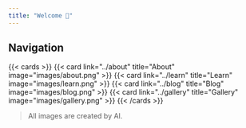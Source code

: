 ```yaml
---
title: "Welcome 🤗"
---
```


## Navigation

{{< cards >}}
  {{< card link="../about" title="About" image="images/about.png" >}}
  {{< card link="../learn" title="Learn" image="images/learn.png" >}}
  {{< card link="../blog" title="Blog" image="images/blog.png" >}}
  {{< card link="../gallery" title="Gallery" image="images/gallery.png" >}}
{{< /cards >}}

> All images are created by AI.
